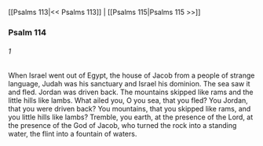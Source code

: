 [[Psalms 113|<< Psalms 113]]  |  [[Psalms 115|Psalms 115 >>]]

### Psalm 114
###### 1
When Israel went out of Egypt, the house of Jacob from a people of strange language, Judah was his sanctuary and Israel his dominion. The sea saw it and fled. Jordan was driven back. The mountains skipped like rams and the little hills like lambs. What ailed you, O you sea, that you fled? You Jordan, that you were driven back? You mountains, that you skipped like rams, and you little hills like lambs? Tremble, you earth, at the presence of the Lord, at the presence of the God of Jacob, who turned the rock into a standing water, the flint into a fountain of waters.
